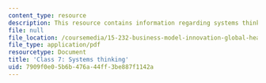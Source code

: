 ```yaml
---
content_type: resource
description: This resource contains information regarding systems thinking.
file: null
file_location: /coursemedia/15-232-business-model-innovation-global-health-in-frontier-markets-fall-2013/7909f0e05b6b476a44ff3be887f1142a_MIT15_232F13_Class7.pdf
file_type: application/pdf
resourcetype: Document
title: 'Class 7: Systems thinking'
uid: 7909f0e0-5b6b-476a-44ff-3be887f1142a
---
```


